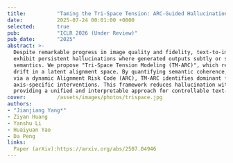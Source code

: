 ```yaml
---
title:          "Taming the Tri-Space Tension: ARC-Guided Hallucination Modeling and Control for Text-to-Image Generation"
date:           2025-07-24 00:01:00 +0800
selected:       true
pub:            "ICLR 2026 (Under Review)"
pub_date:       "2025"
abstract: >-
  Despite remarkable progress in image quality and fidelity, text-to-image (T2I) diffusion models continue to
  exhibit persistent hallucinations where generated outputs subtly or significantly diverge from the intended
  semantics. We propose "Tri-Space Tension Modeling (TM-ARC)", which reinterprets hallucinations as trajectory
  drift in a latent alignment space. By quantifying semantic coherence, structural alignment, and knowledge grounding
  via a dynamic Alignment Risk Code (ARC), TM-ARC identifies dominant failure axes and applies targeted,
  axis-specific interventions. This framework reduces hallucination without sacrificing diversity or fidelity,
  providing a unified and interpretable approach for controllable text-to-image generation.
cover:          /assets/images/photos/trispace.jpg
authors:
- "Jianjiang Yang*"
- Ziyan Huang
- Yanshu Li
- Huaiyuan Yao
- Da Peng
links:
  Paper (arXiv):https://arxiv.org/abs/2507.04946
---
```

